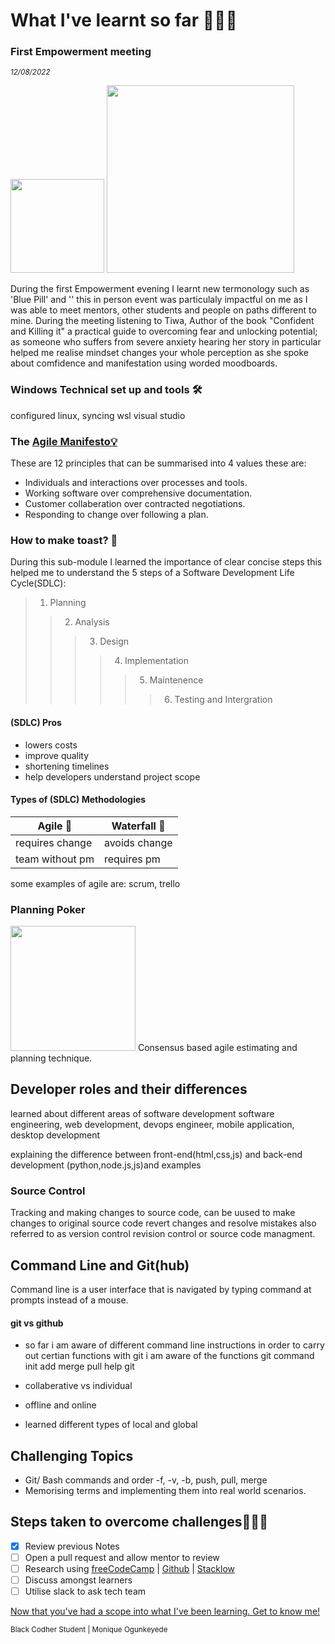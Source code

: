 # What I've learnt so far 👩🏾‍💻

### First Empowerment meeting
<sub><i>_12/08/2022_</i></sub>

<img src="https://pbs.twimg.com/media/FXDvWHDWYAAKj2a?format=jpg&name=large" href="picture tiwa and her book" width="150"> <img src="https://media-exp1.licdn.com/dms/image/C4E22AQEhH8ZESVfkhQ/feedshare-shrink_1280/0/1661474729214?e=1664409600&v=beta&t=I0mf3dvrrrllhoa5kibjrW-YeQn49ShBAtgOc3HZsVI" href="empoverment evening pic" width="300">



During the first Empowerment evening I learnt new termonology such as 'Blue Pill' and '' this in person event was particulaly impactful on me as I was able to meet mentors, other students and people on paths different to mine. During the meeting listening to Tiwa, Author of the book "Confident and Killing it" a practical guide to overcoming fear and unlocking potential; as someone who suffers from severe anxiety hearing her story in particular helped me realise mindset changes your whole perception as she spoke about comfidence and manifestation using worded moodboards.<!-- inspiring story about another speaker who spoke about coming from low income background becoming an entrepreneur of a successful business-->

### Windows Technical set up and tools 🛠️
configured linux, syncing wsl visual studio 

### The [Agile Manifesto💡](https://agilemanifesto.org/principles.html)
These are 12 principles that can be summarised into 4 values these are:
- Individuals and interactions over processes and tools.
- Working software over comprehensive documentation.
- Customer collaberation over contracted negotiations.
- Responding to change over following a plan.

### How to make toast?  🍞 
During this sub-module I learned the importance of clear concise steps this helped me to understand the 5 steps of a Software Development Life Cycle(SDLC):
> 1. Planning
>> 2. Analysis
>>> 3. Design
>>>> 4. Implementation
>>>>> 5. Maintenence
>>>>>> 6. Testing and Intergration <!--write definitions-->
 
 #### (SDLC) Pros
- lowers costs 
- improve quality
- shortening timelines 
- help developers understand project scope

#### Types of (SDLC) Methodologies

  Agile 🔂   | Waterfall 🌊
------------- | -------------
requires change       | avoids change
team without pm       | requires pm

some examples of agile are: scrum, trello<!--fill this out with examples of frameworks-->
### Planning Poker
 <img src="https://www.mountaingoatsoftware.com/uploads/blog/poker-discussion.png" href="planning poker pic" width="200">
 Consensus based agile estimating and planning technique.

## Developer roles and their differences
 learned about different areas of software development software engineering,  web development, devops engineer, mobile application, desktop development
<!--change format and wording to look neat -->

explaining the difference between front-end(html,css,js) and back-end development (python,node.js,js)and examples
 
### Source Control
Tracking and making changes to source code, can be uused to make changes to original source code revert changes and resolve mistakes also referred to as version control revision control or source code managment.

## Command Line and Git(hub)
Command line is a user interface that is navigated by typing command at prompts instead of a mouse.
 #### git vs github
 
- so far i am aware of different command line instructions in order to carry out certian functions 
with git i am aware of the functions git command  init add merge pull help
git 

- collaberative vs individual
- offline and online 
- learned different types of local and global

## Challenging Topics
- Git/ Bash commands and order -f, -v, -b, push, pull, merge
- Memorising terms and implementing them into real world scenarios.

## Steps taken to overcome challenges🧗🏾‍♀️
- [x] Review previous Notes
- [ ] Open a pull request and allow mentor to review
- [ ] Research using [freeCodeCamp](https://freecodecamp.com) | [Github](https://github.com) | [Stacklow](https://stackoverflow.com)
- [ ] Discuss amongst learners
- [ ] Utilise slack to ask tech team

[Now that you've had a scope into what I've been learning. Get to know me!](https://github.com/black-codher-bootcamp-2022-daly/unit-01-command-line-and-git-assessment-MoniqueOg/blob/main/PROFILE.md)

<sup>  Black Codher Student
 | Monique Ogunkeyede </sup>


[^1]: My references
[^2]: https://learning.blackcodher.tech/courses/full-stack-developer/lessons
[^3]: https://emojis.wiki/ <!--for brown tone-->
[^4]: https://github.com/tchapi/markdown-cheatsheet/blob/master/README.md
[^5]: https://gist.github.com/uupaa/f77d2bcf4dc7a294d109 
